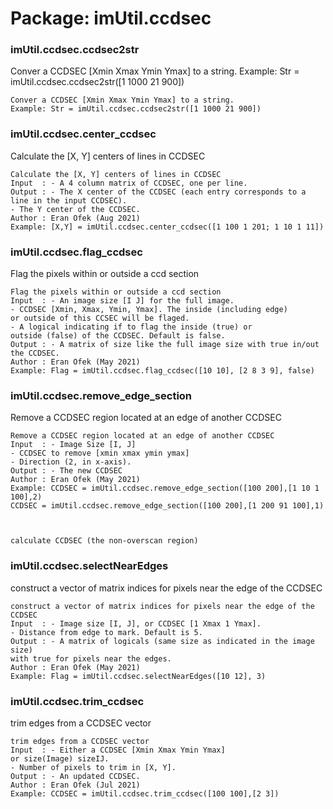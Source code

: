 # Package: imUtil.ccdsec


### imUtil.ccdsec.ccdsec2str

Conver a CCDSEC [Xmin Xmax Ymin Ymax] to a string. Example: Str = imUtil.ccdsec.ccdsec2str([1 1000 21 900])


    
    Conver a CCDSEC [Xmin Xmax Ymin Ymax] to a string.  
    Example: Str = imUtil.ccdsec.ccdsec2str([1 1000 21 900])  
      
### imUtil.ccdsec.center_ccdsec

Calculate the [X, Y] centers of lines in CCDSEC


    
    Calculate the [X, Y] centers of lines in CCDSEC  
    Input  : - A 4 column matrix of CCDSEC, one per line.  
    Output : - The X center of the CCDSEC (each entry corresponds to a  
    line in the input CCDSEC).  
    - The Y center of the CCDSEC.  
    Author : Eran Ofek (Aug 2021)  
    Example: [X,Y] = imUtil.ccdsec.center_ccdsec([1 100 1 201; 1 10 1 11])  
      
### imUtil.ccdsec.flag_ccdsec

Flag the pixels within or outside a ccd section


    
    Flag the pixels within or outside a ccd section  
    Input  : - An image size [I J] for the full image.  
    - CCDSEC [Xmin, Xmax, Ymin, Ymax]. The inside (including edge)  
    or outside of this CCSEC will be flaged.  
    - A logical indicating if to flag the inside (true) or  
    outside (false) of the CCDSEC. Default is false.  
    Output : - A matrix of size like the full image size with true in/out  
    the CCDSEC.  
    Author : Eran Ofek (May 2021)  
    Example: Flag = imUtil.ccdsec.flag_ccdsec([10 10], [2 8 3 9], false)  
      
### imUtil.ccdsec.remove_edge_section

Remove a CCDSEC region located at an edge of another CCDSEC


    
    Remove a CCDSEC region located at an edge of another CCDSEC  
    Input  : - Image Size [I, J]  
    - CCDSEC to remove [xmin xmax ymin ymax]  
    - Direction (2, in x-axis).  
    Output : - The new CCDSEC  
    Author : Eran Ofek (May 2021)  
    Example: CCDSEC = imUtil.ccdsec.remove_edge_section([100 200],[1 10 1 100],2)  
    CCDSEC = imUtil.ccdsec.remove_edge_section([100 200],[1 200 91 100],1)  
      
      
      
    calculate CCDSEC (the non-overscan region)  
### imUtil.ccdsec.selectNearEdges

construct a vector of matrix indices for pixels near the edge of the CCDSEC


    
    construct a vector of matrix indices for pixels near the edge of the CCDSEC  
    Input  : - Image size [I, J], or CCDSEC [1 Xmax 1 Ymax].  
    - Distance from edge to mark. Default is 5.  
    Output : - A matrix of logicals (same size as indicated in the image size)  
    with true for pixels near the edges.  
    Author : Eran Ofek (May 2021)  
    Example: Flag = imUtil.ccdsec.selectNearEdges([10 12], 3)  
      
### imUtil.ccdsec.trim_ccdsec

trim edges from a CCDSEC vector


    
    trim edges from a CCDSEC vector  
    Input  : - Either a CCDSEC [Xmin Xmax Ymin Ymax]  
    or size(Image) sizeIJ.  
    - Number of pixels to trim in [X, Y].  
    Output : - An updated CCDSEC.  
    Author : Eran Ofek (Jul 2021)  
    Example: CCDSEC = imUtil.ccdsec.trim_ccdsec([100 100],[2 3])  
      
